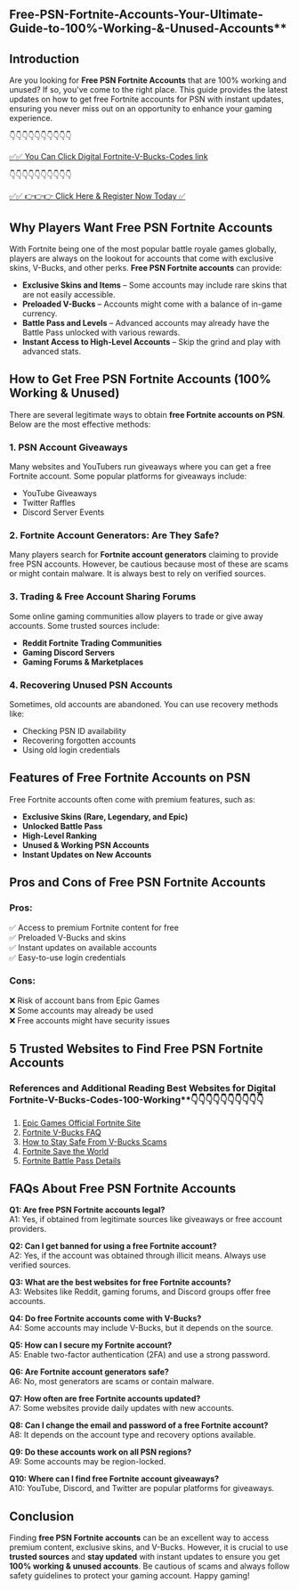 ## Free-PSN-Fortnite-Accounts-Your-Ultimate-Guide-to-100%-Working-&-Unused-Accounts**

## Introduction

Are you looking for **Free PSN Fortnite Accounts** that are 100% working and unused? If so, you've come to the right place. This guide provides the latest updates on how to get free Fortnite accounts for PSN with instant updates, ensuring you never miss out on an opportunity to enhance your gaming experience.

👇👇👇👇👇👇👇👇👇👇

[✅✅ You Can Click Digital Fortnite-V-Bucks-Codes link](https://dmfarid.com/fortnite/)

 👇👇👇👇👇👇👇👇👇👇

 [✅✅ 👉👉👉 Click Here & Register Now Today ✅](https://dmfarid.com/fortnite/)


## Why Players Want Free PSN Fortnite Accounts

With Fortnite being one of the most popular battle royale games globally, players are always on the lookout for accounts that come with exclusive skins, V-Bucks, and other perks. **Free PSN Fortnite accounts** can provide:

- **Exclusive Skins and Items** – Some accounts may include rare skins that are not easily accessible.
- **Preloaded V-Bucks** – Accounts might come with a balance of in-game currency.
- **Battle Pass and Levels** – Advanced accounts may already have the Battle Pass unlocked with various rewards.
- **Instant Access to High-Level Accounts** – Skip the grind and play with advanced stats.

## How to Get Free PSN Fortnite Accounts (100% Working & Unused)

There are several legitimate ways to obtain **free Fortnite accounts on PSN**. Below are the most effective methods:

### **1. PSN Account Giveaways**
Many websites and YouTubers run giveaways where you can get a free Fortnite account. Some popular platforms for giveaways include:
- YouTube Giveaways
- Twitter Raffles
- Discord Server Events

### **2. Fortnite Account Generators: Are They Safe?**
Many players search for **Fortnite account generators** claiming to provide free PSN accounts. However, be cautious because most of these are scams or might contain malware. It is always best to rely on verified sources.

### **3. Trading & Free Account Sharing Forums**
Some online gaming communities allow players to trade or give away accounts. Some trusted sources include:
- **Reddit Fortnite Trading Communities**
- **Gaming Discord Servers**
- **Gaming Forums & Marketplaces**

### **4. Recovering Unused PSN Accounts**
Sometimes, old accounts are abandoned. You can use recovery methods like:
- Checking PSN ID availability
- Recovering forgotten accounts
- Using old login credentials

## Features of Free Fortnite Accounts on PSN

Free Fortnite accounts often come with premium features, such as:
- **Exclusive Skins (Rare, Legendary, and Epic)**
- **Unlocked Battle Pass**
- **High-Level Ranking**
- **Unused & Working PSN Accounts**
- **Instant Updates on New Accounts**

## Pros and Cons of Free PSN Fortnite Accounts

### **Pros:**
✅ Access to premium Fortnite content for free  
✅ Preloaded V-Bucks and skins  
✅ Instant updates on available accounts  
✅ Easy-to-use login credentials  

### **Cons:**
❌ Risk of account bans from Epic Games  
❌ Some accounts may already be used  
❌ Free accounts might have security issues  

## 5 Trusted Websites to Find Free PSN Fortnite Accounts

 ### References and Additional Reading Best Websites for Digital  Fortnite-V-Bucks-Codes-100-Working**👇👇👇👇👇👇👇👇👇👇

1. [Epic Games Official Fortnite Site](https://sthcodes.com/fortnite/)
2. [Fortnite V-Bucks FAQ](https://dmfarid.com/fortnite/)
3. [How to Stay Safe From V-Bucks Scams](https://dmfarid.com/fortnite/)
4. [Fortnite Save the World](https://dmfarid.com/fortnite//)
5. [Fortnite Battle Pass Details](https://dmfarid.com/fortnite/)


## FAQs About Free PSN Fortnite Accounts

**Q1: Are free PSN Fortnite accounts legal?**  
A1: Yes, if obtained from legitimate sources like giveaways or free account providers.

**Q2: Can I get banned for using a free Fortnite account?**  
A2: Yes, if the account was obtained through illicit means. Always use verified sources.

**Q3: What are the best websites for free Fortnite accounts?**  
A3: Websites like Reddit, gaming forums, and Discord groups offer free accounts.

**Q4: Do free Fortnite accounts come with V-Bucks?**  
A4: Some accounts may include V-Bucks, but it depends on the source.

**Q5: How can I secure my Fortnite account?**  
A5: Enable two-factor authentication (2FA) and use a strong password.

**Q6: Are Fortnite account generators safe?**  
A6: No, most generators are scams or contain malware.

**Q7: How often are free Fortnite accounts updated?**  
A7: Some websites provide daily updates with new accounts.

**Q8: Can I change the email and password of a free Fortnite account?**  
A8: It depends on the account type and recovery options available.

**Q9: Do these accounts work on all PSN regions?**  
A9: Some accounts may be region-locked.

**Q10: Where can I find free Fortnite account giveaways?**  
A10: YouTube, Discord, and Twitter are popular platforms for giveaways.

## Conclusion

Finding **free PSN Fortnite accounts** can be an excellent way to access premium content, exclusive skins, and V-Bucks. However, it is crucial to use **trusted sources** and **stay updated** with instant updates to ensure you get **100% working & unused accounts**. Be cautious of scams and always follow safety guidelines to protect your gaming account. Happy gaming!

